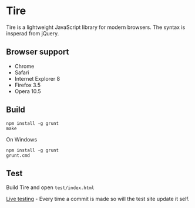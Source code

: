 # Tire

Tire is a lightweight JavaScript library for modern browsers. The syntax is insperad from jQuery.

## Browser support

* Chrome
* Safari
* Internet Explorer 8
* Firefox 3.5
* Opera 10.5

## Build

    npm install -g grunt
    make
    
  On Windows
  
    npm install -g grunt
    grunt.cmd
    
## Test

  Build Tire and open `test/index.html`
  
  [Live testing](http://tire.forsmo.me) - Every time a commit is made so will the test site update it self.  